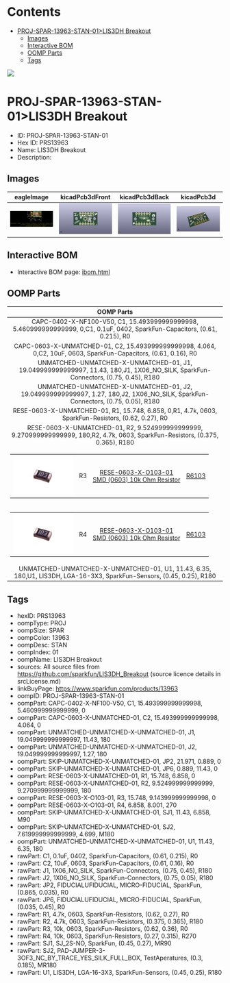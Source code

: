 



Contents
========

* [PROJ-SPAR-13963-STAN-01>LIS3DH Breakout](#proj-spar-13963-stan-01lis3dh-breakout)
	* [Images](#images)
	* [Interactive BOM](#interactive-bom)
	* [OOMP Parts](#oomp-parts)
	* [Tags](#tags)
  
![][im]
# PROJ-SPAR-13963-STAN-01>LIS3DH Breakout

- ID: PROJ-SPAR-13963-STAN-01
- Hex ID: PRS13963
- Name: LIS3DH Breakout
- Description: 

## Images
  
  

|eagleImage|kicadPcb3dFront|kicadPcb3dBack|kicadPcb3d|
| :---: | :---: | :---: | :---: |
|[![eagleImage](eagleImage_140.png)](eagleImage_600.png)|[![kicadPcb3dFront](kicadPcb3dFront_140.png)](kicadPcb3dFront_600.png)|[![kicadPcb3dBack](kicadPcb3dBack_140.png)](kicadPcb3dBack_600.png)|[![kicadPcb3d](kicadPcb3d_140.png)](kicadPcb3d_600.png)|

## Interactive BOM

- Interactive BOM page: [ibom.html](kicad/bom/ibom.html)

## OOMP Parts
  

|OOMP Parts|
| :---: |
|CAPC-0402-X-NF100-V50, C1, 15.493999999999998, 5.460999999999999, 0,C1, 0.1uF, 0402, SparkFun-Capacitors, (0.61, 0.215), R0|
|CAPC-0603-X-UNMATCHED-01, C2, 15.493999999999998, 4.064, 0,C2, 10uF, 0603, SparkFun-Capacitors, (0.61, 0.16), R0|
|UNMATCHED-UNMATCHED-X-UNMATCHED-01, J1, 19.049999999999997, 11.43, 180,J1, 1X06_NO_SILK, SparkFun-Connectors, (0.75, 0.45), R180|
|UNMATCHED-UNMATCHED-X-UNMATCHED-01, J2, 19.049999999999997, 1.27, 180,J2, 1X06_NO_SILK, SparkFun-Connectors, (0.75, 0.05), R180|
|RESE-0603-X-UNMATCHED-01, R1, 15.748, 6.858, 0,R1, 4.7k, 0603, SparkFun-Resistors, (0.62, 0.27), R0|
|RESE-0603-X-UNMATCHED-01, R2, 9.524999999999999, 9.270999999999999, 180,R2, 4.7k, 0603, SparkFun-Resistors, (0.375, 0.365), R180|
|<table><tr><td>![RESE-0603-X-O103-01](https://raw.githubusercontent.com/oomlout/oomlout_OOMP_parts/main/RESE-0603-X-O103-01/image_140.jpg)</td><td> R3</td><td>[RESE-0603-X-O103-01<br>SMD (0603) 10k Ohm Resistor](https://github.com/oomlout/oomlout_OOMP_parts/tree/main/RESE-0603-X-O103-01/)</td><td>[R6103](https://github.com/oomlout/oomlout_OOMP_parts/tree/main/RESE-0603-X-O103-01/)</td></tr></table>|
|<table><tr><td>![RESE-0603-X-O103-01](https://raw.githubusercontent.com/oomlout/oomlout_OOMP_parts/main/RESE-0603-X-O103-01/image_140.jpg)</td><td> R4</td><td>[RESE-0603-X-O103-01<br>SMD (0603) 10k Ohm Resistor](https://github.com/oomlout/oomlout_OOMP_parts/tree/main/RESE-0603-X-O103-01/)</td><td>[R6103](https://github.com/oomlout/oomlout_OOMP_parts/tree/main/RESE-0603-X-O103-01/)</td></tr></table>|
|UNMATCHED-UNMATCHED-X-UNMATCHED-01, U1, 11.43, 6.35, 180,U1, LIS3DH, LGA-16-3X3, SparkFun-Sensors, (0.45, 0.25), R180|

## Tags

- hexID: PRS13963
- oompType: PROJ
- oompSize: SPAR
- oompColor: 13963
- oompDesc: STAN
- oompIndex: 01
- oompName: LIS3DH Breakout
- sources: All source files from https://github.com/sparkfun/LIS3DH_Breakout (source licence details in srcLicense.md)
- linkBuyPage: https://www.sparkfun.com/products/13963
- oompID: PROJ-SPAR-13963-STAN-01
- oompPart: CAPC-0402-X-NF100-V50, C1, 15.493999999999998, 5.460999999999999, 0
- oompPart: CAPC-0603-X-UNMATCHED-01, C2, 15.493999999999998, 4.064, 0
- oompPart: UNMATCHED-UNMATCHED-X-UNMATCHED-01, J1, 19.049999999999997, 11.43, 180
- oompPart: UNMATCHED-UNMATCHED-X-UNMATCHED-01, J2, 19.049999999999997, 1.27, 180
- oompPart: SKIP-UNMATCHED-X-UNMATCHED-01, JP2, 21.971, 0.889, 0
- oompPart: SKIP-UNMATCHED-X-UNMATCHED-01, JP6, 0.889, 11.43, 0
- oompPart: RESE-0603-X-UNMATCHED-01, R1, 15.748, 6.858, 0
- oompPart: RESE-0603-X-UNMATCHED-01, R2, 9.524999999999999, 9.270999999999999, 180
- oompPart: RESE-0603-X-O103-01, R3, 15.748, 9.143999999999998, 0
- oompPart: RESE-0603-X-O103-01, R4, 6.858, 8.001, 270
- oompPart: SKIP-UNMATCHED-X-UNMATCHED-01, SJ1, 11.43, 6.858, M90
- oompPart: SKIP-UNMATCHED-X-UNMATCHED-01, SJ2, 7.619999999999999, 4.699, M180
- oompPart: UNMATCHED-UNMATCHED-X-UNMATCHED-01, U1, 11.43, 6.35, 180
- rawPart: C1, 0.1uF, 0402, SparkFun-Capacitors, (0.61, 0.215), R0
- rawPart: C2, 10uF, 0603, SparkFun-Capacitors, (0.61, 0.16), R0
- rawPart: J1, 1X06_NO_SILK, SparkFun-Connectors, (0.75, 0.45), R180
- rawPart: J2, 1X06_NO_SILK, SparkFun-Connectors, (0.75, 0.05), R180
- rawPart: JP2, FIDUCIALUFIDUCIAL, MICRO-FIDUCIAL, SparkFun, (0.865, 0.035), R0
- rawPart: JP6, FIDUCIALUFIDUCIAL, MICRO-FIDUCIAL, SparkFun, (0.035, 0.45), R0
- rawPart: R1, 4.7k, 0603, SparkFun-Resistors, (0.62, 0.27), R0
- rawPart: R2, 4.7k, 0603, SparkFun-Resistors, (0.375, 0.365), R180
- rawPart: R3, 10k, 0603, SparkFun-Resistors, (0.62, 0.36), R0
- rawPart: R4, 10k, 0603, SparkFun-Resistors, (0.27, 0.315), R270
- rawPart: SJ1, SJ_2S-NO, SparkFun, (0.45, 0.27), MR90
- rawPart: SJ2, PAD-JUMPER-3-3OF3_NC_BY_TRACE_YES_SILK_FULL_BOX, TestAperatures, (0.3, 0.185), MR180
- rawPart: U1, LIS3DH, LGA-16-3X3, SparkFun-Sensors, (0.45, 0.25), R180



[im]: kicadPcb3d_450.png
